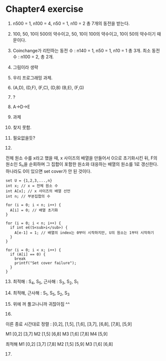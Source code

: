# Chapter4 exercise

1. n500 = 1, n100 = 4, n50 = 1, n10 = 2 총 7개의 동전을 받는다.

2. 100, 50, 10이 500의 약수이고, 50, 10이 100의 약수이고, 10이 50의 약수이기 때문이다.

3. Coinchange가 리턴하는 동전 수 : n140 = 1, n50 = 1, n10 = 1 총 3개. 최소 동전 수 : n100 = 2, 총 2개.

4. 그림이라 생략

5. 우리 프로그래밍 과제.

6. (A,D), (D,F), (F,C), (D,B) (B,E), (F,G)

7. ?

8. A->D->E

9. 과제

10. 찾지 못함.

11. 필요없을듯?

12.
전체 원소 수를 x라고 했을 때, x 사이즈의 배열을 만들어서 0으로 초기화시킨 뒤, F의 원소인 S<sub>n</sub>을 순회하며 그 집합이 포함한 원소와 대응하는 배열의 원소를 1로 갱신한다. 하나라도 0이 있으면 set cover가 안 된 것이다.

```
set U = {1,2,3,...,n}
int x; // x = 전체 원소 수
int A[x]; // x 사이즈의 배열 선언
int n; // 부분집합의 수

for (i = 0; i < n; i++) {
  A[i] = 0; // 배열 초기화
}

for (i = 0; i < n; i++) {
  if int e∈(S<sub>i</sub>) {
    A[e-1] = 1; // 배열의 index는 0부터 시작하지만, U의 원소는 1부터 시작하기 
  }
}

for (i = 0; i < x; i++) {
  if (A[i] == 0) {
    break
    printf("Set cover failure");
  }
}

```

13. 최적해 : S<sub>4</sub>, S<sub>5</sub>, 근사해 : S<sub>3</sub>, S<sub>2</sub>, S<sub>1</sub>

14. 최적해, 근사해 : S<sub>1</sub>, S<sub>5</sub>, S<sub>2</sub>, S<sub>3</sub>

15. 위에 꺼 풀고나니까 귀찮아짐 ^^

16. 
이른 종료 시간대로 정렬 : [0,2], [1,5], [1,6], [3,7], [6,8], [7,8], [5,9]

M1 [0,2] [3,7]
M2 [1,5] [6,8]
M3 [1,6] [7,8]
M4 [5,9]

최적해
M1 [0,2] [3,7] [7,8]
M2 [1,5] [5,9]
M3 [1,6] [6,8]

17.
